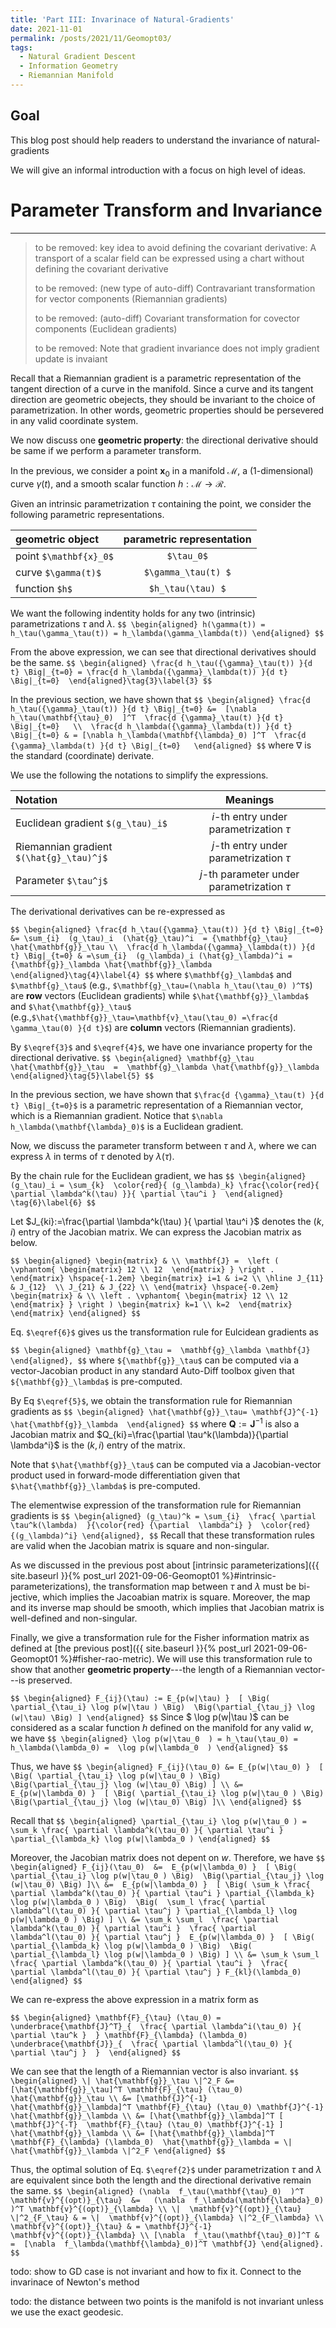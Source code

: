 ```yaml
---
title: 'Part III: Invarinace of Natural-Gradients'
date: 2021-11-01
permalink: /posts/2021/11/Geomopt03/
tags:
  - Natural Gradient Descent
  - Information Geometry
  - Riemannian Manifold
---
```


Goal
------
This blog post should help readers to understand the invariance of natural-gradients

We will give an informal introduction with a focus on high level of ideas.



# Parameter Transform and Invariance
------

>to be removed: key idea to avoid defining the covariant derivative:
>A transport of a scalar field can be expressed using a chart without defining the covariant derivative
>
>to be removed: (new type of auto-diff) Contravariant transformation for vector components (Riemannian gradients)
>
>to be removed: (auto-diff) Covariant transformation for covector components  (Euclidean gradients)
>
>to be removed:  Note that gradient invariance does not imply gradient update is invaiant



Recall that a Riemannian gradient is a parametric representation of the tangent direction of a curve in the manifold.
Since a curve and its tangent direction are geometric obejects, they should be invariant to the choice of parametrization.
In other words, geometric properties should be persevered in any valid coordinate system.


We now discuss one **geometric property**: the directional derivative should be same if we perform a parameter transform.

In the previous, we consider a point $\mathbf{x}_0$ in a manifold $\mathcal{M}$, a (1-dimensional) curve $\gamma(t)$, and a smooth scalar function $h: \mathcal{M} \to \mathcal{R}$.

Given an intrinsic parametrization $\tau$ containing the point, we consider the following parametric representations.
 
|   geometric object   |   parametric representation  |
|:------------|:-------------:|
| point `$\mathbf{x}_0$` |  `$\tau_0$`   | 
| curve  `$\gamma(t)$`  | `$\gamma_\tau(t) $`  | 
| function  `$h$`  | `$h_\tau(\tau) $`  |   




We want the following indentity holds for any two (intrinsic) parametrizations $\tau$ and $\lambda$.
`$$
\begin{aligned}
h(\gamma(t)) = h_\tau(\gamma_\tau(t)) = h_\lambda(\gamma_\lambda(t))
\end{aligned}
$$`

From the above expression, we can see that directional derivatives should be the same. 
`$$
\begin{aligned}
 \frac{d h_\tau({\gamma}_\tau(t)) }{d t} \Big|_{t=0} = \frac{d h_\lambda({\gamma}_\lambda(t)) }{d t} \Big|_{t=0} 
\end{aligned}\tag{3}\label{3}
$$`

In the previous section, we have shown that 
`$$
\begin{aligned}
 \frac{d h_\tau({\gamma}_\tau(t)) }{d t} \Big|_{t=0} &=  [\nabla h_\tau(\mathbf{\tau}_0)  ]^T  \frac{d {\gamma}_\tau(t) }{d t} \Big|_{t=0}   \\ 
 \frac{d h_\lambda({\gamma}_\lambda(t)) }{d t} \Big|_{t=0} & = [\nabla h_\lambda(\mathbf{\lambda}_0) ]^T  \frac{d {\gamma}_\lambda(t) }{d t} \Big|_{t=0}  
\end{aligned}
$$` where $\nabla$ is the standard (coordinate) derivate.


We use the following the notations to simplify the expressions.

|  Notation   |   Meanings  |
|:------------|:-------------:|
| Euclidean gradient `$(g_\tau)_i$`  |  $i$-th entry  under parametrization $\tau$  | 
| Riemannian gradient `$(\hat{g}_\tau)^j$` |  $j$-th entry under parametrization $\tau$  | 
| Parameter `$\tau^j$` |  $j$-th parameter under parametrization   $\tau$  | 
   
The derivational derivatives can be re-expressed as

`$$
\begin{aligned}
 \frac{d h_\tau({\gamma}_\tau(t)) }{d t} \Big|_{t=0} &= \sum_{i}  (g_\tau)_i  (\hat{g}_\tau)^i  = {\mathbf{g}_\tau} \hat{\mathbf{g}}_\tau \\ 
 \frac{d h_\lambda({\gamma}_\lambda(t)) }{d t} \Big|_{t=0} & =\sum_{i}  (g_\lambda)_i (\hat{g}_\lambda)^i =  {\mathbf{g}}_\lambda \hat{\mathbf{g}}_\lambda
\end{aligned}\tag{4}\label{4}
$$`
where `$\mathbf{g}_\lambda$` and `$\mathbf{g}_\tau$` (e.g.,  `$\mathbf{g}_\tau=(\nabla h_\tau(\tau_0) )^T$`) are **row** vectors (Euclidean gradients) while `$\hat{\mathbf{g}}_\lambda$` and `$\hat{\mathbf{g}}_\tau$` (e.g.,`$\hat{\mathbf{g}}_\tau=\mathbf{v}_\tau(\tau_0) =\frac{d \gamma_\tau(0) }{d t}$`) are **column** vectors (Riemannian gradients). 

By `$\eqref{3}$` and `$\eqref{4}$`, we have  one invariance property for the directional derivative.
`$$
\begin{aligned}
 \mathbf{g}_\tau \hat{\mathbf{g}}_\tau  =  \mathbf{g}_\lambda \hat{\mathbf{g}}_\lambda 
\end{aligned}\tag{5}\label{5}
$$`


In the previous section, we have shown that `$\frac{d {\gamma}_\tau(t) }{d t} \Big|_{t=0}$` is a  parametric representation of a Riemannian vector, which is a Riemannian gradient.
Notice that `$\nabla h_\lambda(\mathbf{\lambda}_0)$` is a Euclidean gradient. 

Now, we discuss the parameter transform between $\tau$ and $\lambda$, where we can express $\lambda$ in terms of $\tau$ denoted by $\lambda(\tau)$.


By the chain rule for the Euclidean gradient, we has
`$$
\begin{aligned}
(g_\tau)_i = \sum_{k}  \color{red}{ (g_\lambda)_k} \frac{\color{red}{ \partial \lambda^k(\tau) }}{ \partial \tau^i } 
\end{aligned}
\tag{6}\label{6}
$$` 


Let $J_{ki}:=\frac{\partial \lambda^k(\tau) }{ \partial \tau^i }$ denotes the $(k,i)$ entry of the Jacobian matrix. We can express the Jacobian matrix as below.

`$$
\begin{aligned}
\begin{matrix}
& \\
\mathbf{J} = 
    \left ( \vphantom{ \begin{matrix} 12 \\ 12  \end{matrix} } \right .
\end{matrix}
\hspace{-1.2em}
\begin{matrix}
    i=1 & i=2 \\ \hline
    J_{11} & J_{12}  \\
   J_{21} & J_{22} \\
\end{matrix}
\hspace{-0.2em}
\begin{matrix}
& \\
\left . \vphantom{ \begin{matrix} 12 \\ 12  \end{matrix} } \right )
    \begin{matrix}
    k=1 \\ k=2 
    \end{matrix}
\end{matrix}
\end{aligned}
$$`

Eq. `$\eqref{6}$` gives us the transformation rule for Eulcidean gradients as

`$$
\begin{aligned}
\mathbf{g}_\tau =  \mathbf{g}_\lambda \mathbf{J}
\end{aligned},
$$`
where `${\mathbf{g}}_\tau$` can be computed via a vector-Jacobian product in any standard Auto-Diff toolbox given that `${\mathbf{g}}_\lambda$` is pre-computed.



By Eq `$\eqref{5}$`, we obtain the transformation rule for Riemannian gradients as
`$$
\begin{aligned}
 \hat{\mathbf{g}}_\tau= \mathbf{J}^{-1}  \hat{\mathbf{g}}_\lambda 
\end{aligned}
$$` where $\mathbf{Q}:=\mathbf{J}^{-1}$ is also a Jacobian matrix and $Q_{ki}=\frac{\partial \tau^k(\lambda)}{\partial \lambda^i}$ is the $(k,i)$ entry of the matrix.

Note that `$\hat{\mathbf{g}}_\tau$` can be computed via a Jacobian-vector product used in forward-mode differentiation given that `$\hat{\mathbf{g}}_\lambda$` is pre-computed.


The elementwise expression of the transformation rule for Riemannian gradients  is
`$$
\begin{aligned}
(g_\tau)^k
 = \sum_{i}  \frac{ \partial \tau^k(\lambda)  }{\color{red} {\partial  \lambda^i} }  \color{red} {(g_\lambda)^i}
\end{aligned},
$$` 
Recall that these transformation rules are valid  when the Jacobian matrix is square and non-singular.


As we discussed in the previous post about [intrinsic parameterizations]({{ site.baseurl }}{% post_url 2021-09-06-Geomopt01 %}#intrinsic-parameterizations), the transformation map between $\tau$ and $\lambda$ must be bi-jective, which implies the Jacoabian matrix is square. 
Moreover, the map and its inverse map should be smooth, which implies that Jacobian matrix is well-defined and non-singular.


Finally, we give a transformation rule for the Fisher information matrix as defined at [the previous post]({{ site.baseurl }}{% post_url 2021-09-06-Geomopt01 %}#fisher-rao-metric).
We will use this transformation rule  to show that another **geometric property**---the length of a Riemannian vector---is preserved.

`$$
\begin{aligned}
 F_{ij}(\tau) := E_{p(w|\tau) }  [ \Big( \partial_{\tau_i} \log p(w|\tau ) \Big)  \Big(\partial_{\tau_j} \log (w|\tau) \Big) ]
\end{aligned}
$$`
Since $ \log p(w|\tau )$ can be considered as a scalar function $h$ defined on the manifold for any valid $w$, we have 
`$$
\begin{aligned}
 \log p(w|\tau_0  ) = h_\tau(\tau_0) = h_\lambda(\lambda_0) =  \log p(w|\lambda_0  )
\end{aligned}
$$`

Thus, we have 
`$$
\begin{aligned}
 F_{ij}(\tau_0) &= E_{p(w|\tau_0) }  [ \Big( \partial_{\tau_i} \log p(w|\tau_0 ) \Big)  \Big(\partial_{\tau_j} \log (w|\tau_0) \Big) ] \\
&=  E_{p(w|\lambda_0) }  [ \Big( \partial_{\tau_i} \log p(w|\tau_0 ) \Big)  \Big(\partial_{\tau_j} \log (w|\tau_0) \Big) ]\\
\end{aligned}
$$`

Recall that 
`$$
\begin{aligned}
\partial_{\tau_i} \log p(w|\tau_0 ) = \sum_k \frac{ \partial \lambda^k(\tau_0) }{ \partial \tau^i } \partial_{\lambda_k} \log p(w|\lambda_0 )
\end{aligned}
$$`
 
Moreover, the Jacobian matrix does not depent on $w$. Therefore, we have
`$$
\begin{aligned}
 F_{ij}(\tau_0) 
&=  E_{p(w|\lambda_0) }  [ \Big( \partial_{\tau_i} \log p(w|\tau_0 ) \Big)  \Big(\partial_{\tau_j} \log (w|\tau_0) \Big) ]\\
&=  E_{p(w|\lambda_0) }  [ \Big( \sum_k \frac{ \partial \lambda^k(\tau_0) }{ \partial \tau^i } \partial_{\lambda_k} \log p(w|\lambda_0 ) \Big)  \Big(  \sum_l \frac{ \partial \lambda^l(\tau_0) }{ \partial \tau^j } \partial_{\lambda_l} \log p(w|\lambda_0 ) \Big) ] \\
&= \sum_k \sum_l  \frac{ \partial \lambda^k(\tau_0) }{ \partial \tau^i }  \frac{ \partial \lambda^l(\tau_0) }{ \partial \tau^j }  E_{p(w|\lambda_0) }  [ \Big(  \partial_{\lambda_k} \log p(w|\lambda_0 ) \Big)  \Big(  \partial_{\lambda_l} \log p(w|\lambda_0 ) \Big) ] \\
&= \sum_k \sum_l  \frac{ \partial \lambda^k(\tau_0) }{ \partial \tau^i }  \frac{ \partial \lambda^l(\tau_0) }{ \partial \tau^j } F_{kl}(\lambda_0)
\end{aligned}
$$`

We can re-express the above expression in a matrix form as

`$$
\begin{aligned}
\mathbf{F}_{\tau} (\tau_0) = \underbrace{\mathbf{J}^T}_{  \frac{ \partial \lambda^i(\tau_0) }{ \partial \tau^k }  } \mathbf{F}_{\lambda} (\lambda_0) \underbrace{\mathbf{J}}_{  \frac{ \partial \lambda^l(\tau_0) }{ \partial \tau^j }  } 
\end{aligned}
$$`

We can see that the length of a Riemannian vector is also invariant.
`$$
\begin{aligned}
\| \hat{\mathbf{g}}_\tau \|^2_F &= [\hat{\mathbf{g}}_\tau]^T \mathbf{F}_{\tau} (\tau_0) \hat{\mathbf{g}}_\tau \\
&= [\mathbf{J}^{-1} \hat{\mathbf{g}}_\lambda]^T \mathbf{F}_{\tau} (\tau_0) \mathbf{J}^{-1} \hat{\mathbf{g}}_\lambda \\
&= [\hat{\mathbf{g}}_\lambda]^T [ \mathbf{J}^{-T}  \mathbf{F}_{\tau} (\tau_0) \mathbf{J}^{-1} ] \hat{\mathbf{g}}_\lambda \\
&= [\hat{\mathbf{g}}_\lambda]^T  \mathbf{F}_{\lambda} (\lambda_0)  \hat{\mathbf{g}}_\lambda = \| \hat{\mathbf{g}}_\lambda \|^2_F
\end{aligned}
$$`

Thus, the optimal solution of Eq. `$\eqref{2}$` under parametrization $\tau$ and $\lambda$ are equivalent since both the length and the directional derivative remain the same.
`$$
\begin{aligned}
(\nabla  f_\tau(\mathbf{\tau}_0)  )^T   \mathbf{v}^{(opt)}_{\tau}  &=   (\nabla  f_\lambda(\mathbf{\lambda}_0) )^T \mathbf{v}^{(opt)}_{\lambda} \\
\|  \mathbf{v}^{(opt)}_{\tau} \|^2_{F_\tau} & = \|  \mathbf{v}^{(opt)}_{\lambda} \|^2_{F_\lambda} \\
\mathbf{v}^{(opt)}_{\tau} & = \mathbf{J}^{-1}  \mathbf{v}^{(opt)}_{\lambda} \\
[\nabla  f_\tau(\mathbf{\tau}_0)]^T & =  [\nabla  f_\lambda(\mathbf{\lambda}_0)]^T \mathbf{J}
\end{aligned}.
$$` 

todo: show to GD case is not invariant and how to fix it. Connect to the invarinace of Newton's method

todo: the distance between two points is the manifold is not invariant unless we use the exact geodesic.




 
